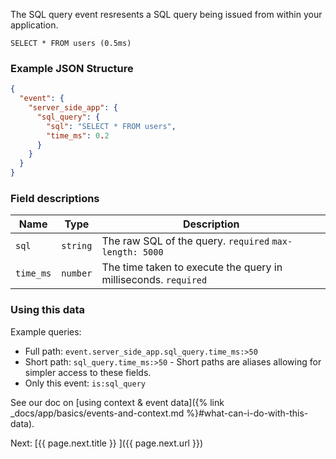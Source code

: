 The SQL query event resresents a SQL query being issued from within your application.

```
SELECT * FROM users (0.5ms)
```


### Example JSON Structure

```json
{
  "event": {
    "server_side_app": {
      "sql_query": {
        "sql": "SELECT * FROM users",
        "time_ms": 0.2
      }
    }
  }
}
```


### Field descriptions

Name | Type | Description
-----|------|------------
`sql` | `string` | The raw SQL of the query. `required` `max-length: 5000`
`time_ms` | `number` | The time taken to execute the query in milliseconds. `required`


### Using this data

Example queries:

* Full path: `event.server_side_app.sql_query.time_ms:>50`
* Short path: `sql_query.time_ms:>50` - Short paths are aliases allowing for simpler access to these fields.
* Only this event: `is:sql_query`

See our doc on [using context & event data]({% link _docs/app/basics/events-and-context.md %}#what-can-i-do-with-this-data).


<div class="next">
  Next: [{{ page.next.title }} <i class="fa fa-arrow-circle-right" aria-hidden="true"></i>]({{ page.next.url }})
</div>